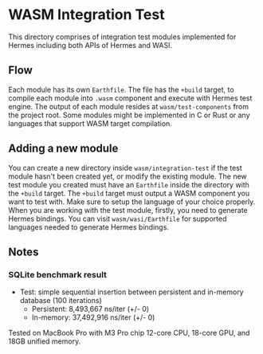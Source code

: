 # WASM Integration Test

This directory comprises of integration test modules implemented for Hermes including both APIs of Hermes and WASI.

## Flow

Each module has its own `Earthfile`.
The file has the `+build` target,
to compile each module into `.wasm` component and execute with Hermes test engine.
The output of each module resides at `wasm/test-components` from the project root.
Some modules might be implemented in C or Rust or any languages that support WASM target compilation.

## Adding a new module

You can create a new directory inside `wasm/integration-test` if the test module hasn't been created yet,
or modify the existing module.
The new test module you created must have an `Earthfile` inside the directory with the `+build` target.
The `+build` target must output a WASM component you want to test with.
Make sure to setup the language of your choice properly.
When you are working with the test module, firstly, you need to generate Hermes bindings.
You can visit `wasm/wasi/Earthfile` for supported languages needed to generate Hermes bindings.

## Notes

### SQLite benchmark result

* Test: simple sequential insertion between persistent and in-memory database (100 iterations)
  * Persistent: 8,493,667 ns/iter (+/- 0)
  * In-memory: 37,492,916 ns/iter (+/- 0)

Tested on MacBook Pro with M3 Pro chip 12-core CPU, 18-core GPU, and 18GB unified memory.
